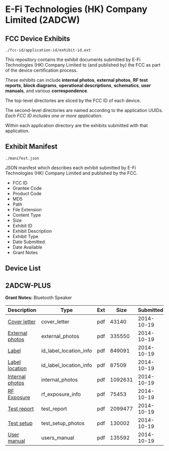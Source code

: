 # E-Fi Technologies (HK) Company Limited (2ADCW)
## FCC Device Exhibits

```
./fcc-id/application-id/exhibit-id.ext
```

This repository contains the exhibit documents submitted by E-Fi Technologies (HK) Company Limited to (and published by) the FCC as part of the device certification process.

These exhibits can include **internal photos**, **external photos**, **RF test reports**, **block diagrams**, **operational descriptions**, **schematics**, **user manuals**, and various **correspondence**.

The top-level directories are sliced by the FCC ID of each device.

The second-level directories are named according to the application UUIDs. *Each FCC ID includes one or more application.*

Within each application directory are the exhibits submitted with that application. 

## Exhibit Manifest

```
./manifest.json
```

JSON manifest which describes each exhibit submitted by E-Fi Technologies (HK) Company Limited and published by the FCC.

- FCC ID
- Grantee Code
- Product Code
- MD5
- Path
- File Extension
- Content Type
- Size
- Exhibit ID
- Exhibit Description
- Exhibit Type
- Date Submitted
- Date Available
- Grant Notes

## Device List
## 2ADCW-PLUS
**Grant Notes:** Bluetooth Speaker

| Description | Type | Ext | Size | Submitted | Available |
| ----------- | ---- | --- | ---- | --------- | --------- |
| [Cover letter](2ADCW-PLUS/b60c5e891f89f4b814cff6d443371637/2421902.pdf) | cover_letter | pdf | 43140 | 2014-10-19 | 2014-10-19 |
| [External photos](2ADCW-PLUS/b60c5e891f89f4b814cff6d443371637/2421903.pdf) | external_photos | pdf | 335550 | 2014-10-19 | 2014-10-19 |
| [Label](2ADCW-PLUS/b60c5e891f89f4b814cff6d443371637/2421904.pdf) | id_label_location_info | pdf | 849091 | 2014-10-19 | 2014-10-19 |
| [Label location](2ADCW-PLUS/b60c5e891f89f4b814cff6d443371637/2421905.pdf) | id_label_location_info | pdf | 87509 | 2014-10-19 | 2014-10-19 |
| [Internal photos](2ADCW-PLUS/b60c5e891f89f4b814cff6d443371637/2421906.pdf) | internal_photos | pdf | 1092631 | 2014-10-19 | 2014-10-19 |
| [RF Exposure](2ADCW-PLUS/b60c5e891f89f4b814cff6d443371637/2421908.pdf) | rf_exposure_info | pdf | 75453 | 2014-10-19 | 2014-10-19 |
| [Test report](2ADCW-PLUS/b60c5e891f89f4b814cff6d443371637/2421910.pdf) | test_report | pdf | 2099477 | 2014-10-19 | 2014-10-19 |
| [Test setup](2ADCW-PLUS/b60c5e891f89f4b814cff6d443371637/2421911.pdf) | test_setup_photos | pdf | 130002 | 2014-10-19 | 2014-10-19 |
| [User manual](2ADCW-PLUS/b60c5e891f89f4b814cff6d443371637/2421912.pdf) | users_manual | pdf | 135592 | 2014-10-19 | 2014-10-19 |
